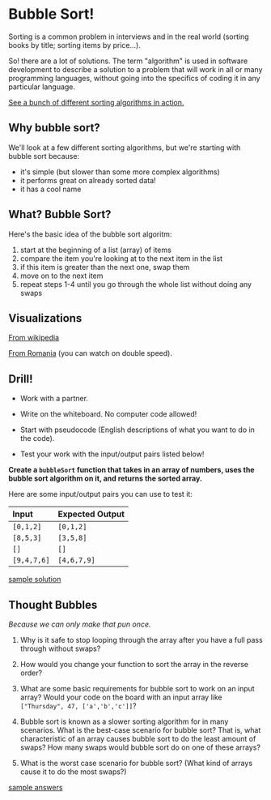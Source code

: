 # Bubble Sort!

Sorting is a common problem in interviews and in the real world (sorting books by title; sorting items by price...).

So! there are a lot of solutions. The term "algorithm" is used in software development to describe a solution to a problem that will work in all or many programming languages, without going into the specifics of coding it in any particular language.

<a href="http://www.sorting-algorithms.com/" target="_blank">See a bunch of different sorting algorithms in action.</a>

## Why bubble sort?  

We'll look at a few different sorting algorithms, but we're starting with bubble sort because:

 - it's simple (but slower than some more complex algorithms)
 - it performs great on already sorted data!
 - it has a cool name


## What? Bubble Sort?


Here's the basic idea of the bubble sort algoritm:
  1. start at the beginning of a list (array) of items
  2. compare the item you're looking at to the next item in the list
  3. if this item is greater than the next one, swap them
  4. move on to the next item
  5. repeat steps 1-4 until you go through the whole list without doing any swaps


## Visualizations

<a href="https://en.wikipedia.org/wiki/Bubble_sort#/media/File:Bubble-sort-example-300px.gif" target="_blank">From wikipedia</a>


<a href="https://www.youtube.com/watch?v=lyZQPjUT5B4&t=52" target="_blank">
From Romania</a> (you can watch on double speed).

## Drill!

* Work with a partner.

* Write on the whiteboard. No computer code allowed!

* Start with pseudocode (English descriptions of what you want to do in the code).

* Test your work with the input/output pairs listed below!

**Create a `bubbleSort` function that takes in an array of numbers, uses the bubble sort algorithm on it, and returns the sorted array.**

Here are some input/output pairs you can use to test it:

| Input | Expected Output |
| :--- | :--- |
| `[0,1,2]` | `[0,1,2]` |
| `[8,5,3]` | `[3,5,8]` |
| `[]`  | `[]` |
| `[9,4,7,6]` |  `[4,6,7,9]` |

[sample solution](sample-solution.js)

## Thought Bubbles

_Because we can only make that pun once._

1. Why is it safe to stop looping through the array after you have a full pass through without swaps?  

1. How would you change your function to sort the array in the reverse order?

1. What are some basic requirements for bubble sort to work on an input array?  Would your code on the board with an input array like `["Thursday", 47, ['a','b','c']]`?

1. Bubble sort is known as a slower sorting algorithm for in many scenarios.   What is the best-case scenario for bubble sort? That is, what characteristic of an array causes bubble sort to do the least amount of swaps?  How many swaps would bubble sort do on one of these arrays?  

1. What is the worst case scenario for bubble sort?  (What kind of arrays cause it to do the most swaps?)  



[sample answers](thought-bubbles.md)
